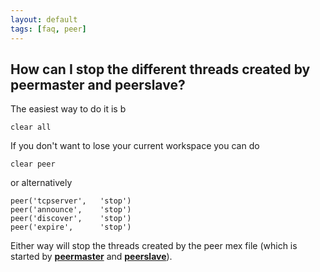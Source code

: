 ```yaml
---
layout: default
tags: [faq, peer]
---
```


## How can I stop the different threads created by peermaster and peerslave?

The easiest way to do it is b

	
	clear all

If you don't want to lose your current workspace you can do

	
	clear peer

or alternatively

	
	peer('tcpserver',   'stop')
	peer('announce',    'stop')
	peer('discover',    'stop')
	peer('expire',      'stop')

Either way will stop the threads created by the peer mex file (which is started by **[peermaster](/reference/peermaster)** and **[peerslave](/reference/peerslave)**).

